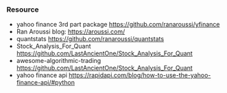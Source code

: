 ### Resource

- yahoo finance 3rd part package https://github.com/ranaroussi/yfinance
- Ran Aroussi blog: https://aroussi.com/
- quantstats https://github.com/ranaroussi/quantstats
- Stock_Analysis_For_Quant https://github.com/LastAncientOne/Stock_Analysis_For_Quant
- awesome-algorithmic-trading https://github.com/LastAncientOne/Stock_Analysis_For_Quant
- yahoo finance api https://rapidapi.com/blog/how-to-use-the-yahoo-finance-api/#python
